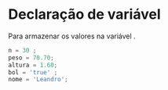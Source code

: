 # Declaração de variável 

<p> Para armazenar os valores na variável . </p> 

```python 
n = 30 ;
peso = 70.70;
altura = 1.60;
bol = 'true' ;
nome = 'Leandro';
```